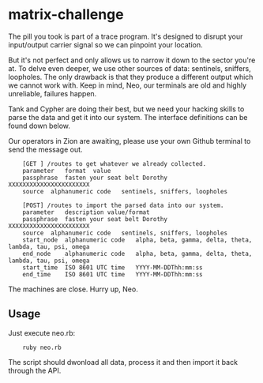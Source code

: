 # matrix-challenge

The pill you took is part of a trace program. It's designed to disrupt your input/output carrier signal so we can pinpoint your location.

But it's not perfect and only allows us to narrow it down to the sector you're at. To delve even deeper, we use other sources of data: sentinels, sniffers, loopholes. The only drawback is that they produce a different output which we cannot work with. Keep in mind, Neo, our terminals are old and highly unreliable, failures happen.

Tank and Cypher are doing their best, but we need your hacking skills to parse the data and get it into our system. The interface definitions can be found down below.

Our operators in Zion are awaiting, please use your own Github terminal to send the message out.

		[GET ] /routes to get whatever we already collected.
		parameter	format	value
		passphrase	fasten your seat belt Dorothy	XXXXXXXXXXXXXXXXXXXXXXX
		source	alphanumeric code	sentinels, sniffers, loopholes

		[POST] /routes to import the parsed data into our system.
		parameter	description	value/format
		passphrase	fasten your seat belt Dorothy	XXXXXXXXXXXXXXXXXXXXXXX
		source	alphanumeric code	sentinels, sniffers, loopholes
		start_node	alphanumeric code	alpha, beta, gamma, delta, theta, lambda, tau, psi, omega
		end_node	alphanumeric code	alpha, beta, gamma, delta, theta, lambda, tau, psi, omega
		start_time	ISO 8601 UTC time	YYYY-MM-DDThh:mm:ss
		end_time	ISO 8601 UTC time	YYYY-MM-DDThh:mm:ss

The machines are close. Hurry up, Neo.

## Usage

Just execute neo.rb:

		ruby neo.rb

The script should dwonload all data, process it and then import it back through the API.
